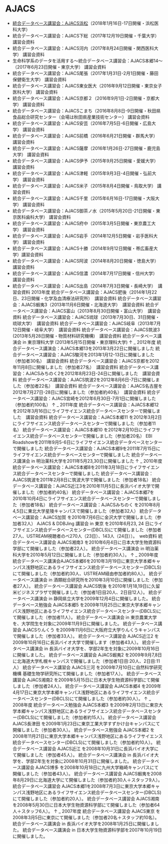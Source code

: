 # AJACS
- [統合データベース講習会：AJACS浜松](https://github.com/AJACS-training/AJACS68)（2018年1月16日-17日開催・浜松医科大学）
- 統合データベース講習会：AJACS下総（2017年12月19日開催・千葉大学） 講習会資料
- 統合データベース講習会：AJACS河内（2017年8月24日開催・関西医科大学） 講習会資料
- 生命科学系のデータを活用する～統合データベース講習会：AJACS本郷14～（2017年6月23日開催・東京大学） 講習会資料
- 統合データベース講習会：AJACS尾張（2017年1月31日-2月1日開催・藤田保健衛生大学） 講習会資料
- 統合データベース講習会：AJACS東女医大（2016年9月12日開催・東京女子医科大学） 講習会資料
- 統合データベース講習会：AJACS京都２（2016年9月1日-2日開催・京都大学） 講習会資料
- 統合データベース講習会：AJACSこまち（2016年8月8日-9日開催・秋田県食品総合研究センター（会場は秋田県産業技術センター） 講習会資料
- 統合データベース講習会：AJACS安芸（2016年7月5日-6日開催・広島大学） 講習会資料
- 統合データベース講習会：AJACS前橋（2016年6月21日開催・群馬大学） 講習会資料
- 統合データベース講習会：AJACS薩摩（2016年1月26日-27日開催・鹿児島大学） 講習会資料
- 統合データベース講習会：AJACS伊予（2015年9月25日開催・愛媛大学） 講習会資料
- 統合データベース講習会：AJACS津軽（2015年9月3日-4日開催・弘前大学） 講習会資料
- 統合データベース講習会：AJACS米子（2015年8月4日開催・鳥取大学） 講習会資料
- 統合データベース講習会：AJACS千里（2015年6月16日-17日開催・大阪大学） 講習会資料
- 統合データベース講習会：AJACS御茶ノ水（2015年5月20日-21日開催・東京医科歯科大学） 講習会資料
- 統合データベース講習会：AJACS府中（2015年3月5日開催・東京農工大学） 講習会資料
- 統合データベース講習会：AJACS岩手（2014年12月5日開催・岩手医科大学） 講習会資料
- 統合データベース講習会：AJACS十勝（2014年9月12日開催・帯広畜産大学）講習会資料
- 統合データベース講習会：AJACS阿波（2014年8月20日開催・徳島大学） 講習会資料
- 統合データベース講習会：AJACS信濃（2014年7月17日開催・信州大学）　講習会資料
- 統合データベース講習会：AJACS出島（2014年7月3日開催・長崎大学）　講習会資料
2013年度
統合データベース講習会：AJACS肥後（2014年1月22日、23日開催・化学及血清療法研究所）　講習会資料
統合データベース講習会：AJACS蝦夷3（2013年11月6日開催・北海道大学）　講習会資料
統合データベース講習会：AJACS富山（2013年8月30日開催・富山大学）　講習会資料
統合データベース講習会：AJACS琉球（2013年7月30日、31日開催・琉球大学）　講習会資料
統合データベース講習会：AJACS岐阜（2013年7月12日開催・岐阜大学）　講習会資料
統合データベース講習会：AJACS筑波3　(2013年5月28日開催・物質材料研究機構)　講習会資料
統合データベース講演会 in 東京理科大学 (2013年5月15日開催・東京理科大学)
↑
_ 2012年度
統合データベース講演会：AJACS本郷13を2013年3月22日に開催しました
統合データベース講習会：AJACS駿河を2013年1月12-13日に開催しました（参加者30名）　講習会資料
統合データベース講習会：AJACS京都を2012年11月8日に開催しました（参加者27名）　講習会資料
統合データベース講習会：AJACSみちのく2を2012年8月23日-24日に開催しました　講習会資料
統合データベース講習会：AJACS筑波2を2012年8月6日-7日に開催しました（参加者22名）　講習会資料
統合データベース講習会：AJACS名古屋を2012年7月27日-28日に開催しました（参加者約40名）　講習会資料
統合データベース講習会：AJACS宮崎を2012年6月30日-7月1日に開催しました（参加者約100名）
↑
_ 2011年度
統合データベース講習会：AJACS本郷12を2012年3月16日にライフサイエンス統合データベースセンターで開催しました　講習会資料
統合データベース講習会：AJACS本郷11 を2012年3月2日にライフサイエンス統合データベースセンターで開催しました（参加者11名）
統合データベース講習会：AJACS本郷10 を2012年2月10日にライフサイエンス統合データベースセンターで開催しました（参加者20名）
EBI Roadshowを2011年9月5-6日にライフサイエンス統合データベースセンターで開催しました
統合データベース講習会：AJACS本郷9を2011年7月15日にライフサイエンス統合データベースセンターで開催しました
統合データベース講演会 in 明治薬科大学を2011年5月23,30日に開催しました
↑
_ 2010年度
統合データベース講習会：AJACS本郷8を2011年3月18日にライフサイエンス統合データベースセンターで開催しました
統合データベース講習会：AJACS筑波を2011年2月8日に筑波大学で開催しました（参加者18名）
統合データベース講習会：AJACS近江3を2010年11月5日に長浜バイオ大学で開催しました（参加者約40名）
統合データベース講習会：AJACS本郷7を2010年10月4日にライフサイエンス統合データベースセンターで開催しました（参加者18名）
統合データベース講習会：AJACSみちのく を2010年8月4,5日に東北大学星陵キャンパスで開催しました（参加者32人）
統合データベース講習会：AJACS加賀 を2010年7月6日に金沢大学で開催しました（参加者32人）
AJACS & DDBJing 講習会 in 東京 を2010年6月23, 24 日にライフサイエンス統合データベースセンター(DBCLS)にて開催しました（参加者27人、USTREAM視聴者のべ270人（23日）、143人（24日））。　web資料
統合データベース講習会 AJACS湘南3 を2010年6月4日に日本大学生物資源科学部にて開催しました（参加者22人）。
統合データベース講演会 in 明治薬科大学を2010年5月12日に開催しました（参加者約30人）。
↑
_ 2009年度
統合データベース講演会AJACS本郷6を2010年3月19日に東京大学本郷キャンパス浅野地区にあるライフサイエンス統合データベースセンター(DBCLS)にて開催しました（参加者約30人、USTREAM経由参加者約80人）。
統合データベース講演会 in 酒類総合研究所を2010年3月10日に開催しました（参加者27人）。
統合データベース講習会 AJACS筑後 を2010年1月18,19日に久留米ビジネスプラザで開催しました（参加者1日目20人、2日目12人）。
統合データベース講演会 in 静岡県立大学を2009年12月4日に開催しました。
統合データベース勉強会 AJACS本郷5 を2009年11月25日に東京大学本郷キャンパス浅野地区にあるライフサイエンス統合データベースセンター(DBCLS)にて開催しました（参加者11人）。
統合データベース講演会 in 東京農業大学を、大学院生を対象に2009年11月9日に開催しました。
統合データベース講習会 AJACSりんくう を2009年11月6日に大阪府立大学りんくうキャンパスで開催しました（参加者33人）。
統合データベース講習会 AJACS近江2 を2009年10月16日に長浜バイオ大学で開催します（参加者43人）。
統合データベース講演会 in 長浜バイオ大学を、学部2年生を対象に2009年10月16日に開催しました。
統合データベース講習会 AJACS蝦夷2 を2009年9月7,8日に北海道大学札幌キャンパスで開催しました（参加者1日目:20人、2日目:11人）
統合データベース講習会 AJACS三河 を2009年7月10日に自然科学研究機構 基礎生物学研究所にて開催しました（参加者17人）。
統合データベース講習会 AJACS湘南2 を2009年5月15日に日本大学生物資源科学部にて開催しました（参加者24人）。
統合データベース講習会 AJACS本郷4 を2009年4月17日に東京大学本郷キャンパス浅野地区にあるライフサイエンス統合データベースセンター(DBCLS)にて開催しました（参加者約30人）。
↑
_ 2008年度
統合データベース勉強会 AJACS本郷3 を2009年2月13日に東京大学本郷キャンパス浅野地区にあるライフサイエンス統合データベースセンター(DBCLS)にて開催しました（参加者約15人）。
統合データベース講習会 AJACS長津田 を2009年1月23日に東京工業大学すずかけ台キャンパスにて開催しました（参加者30人）。
統合データベース勉強会 AJACS本郷2 を2008年11月21日に東京大学本郷キャンパス浅野地区にあるライフサイエンス統合データベースセンター(DBCLS)にて開催しました（参加者約10人）。
統合データベース講習会 AJACS近江 を2008年10月31日に長浜バイオ大学にて開催しました（参加者45人）。
統合データベース講演会 in 長浜バイオ大学を、学部2年生を対象に2008年10月31日に開催しました。
統合データベース講習会 AJACS博多 を2008年10月18日に九州大学箱崎キャンパスにて開催しました（参加者43人）。
統合データベース講習会 AJACS蝦夷を2008年8月29日に北海道大学にて開催しました（参加者約30人＋スタッフ9人）。
統合データベース講習会 AJACS本郷1を2008年7月3日に東京大学本郷キャンパス浅野地区にあるライフサイエンス統合データベースセンター(DBCLS)にて開催しました（参加者約20人）。
統合データベース講習会 AJACS湘南 を2008年5月30日に日本大学生物資源科学部にて開催しました（参加者64人＋スタッフ6人）。
↑
_ 2007年度
統合データベース講習会 AJACS東京 を2008年3月5日に東京にて開催しました（参加者20名＋スタッフ約10名）。
統合データベース講演会 in 長浜バイオ大学を2008年1月25日に開催しました。
統合データベース講演会 in 日本大学生物資源科学部を2007年10月19日に開催しました。
